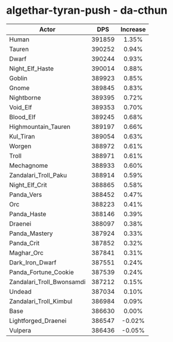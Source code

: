 # algethar-tyran-push - da-cthun
| Actor | DPS | Increase |
|---|:---:|:---:|
|Human|391859|1.35%|
|Tauren|390252|0.94%|
|Dwarf|390244|0.93%|
|Night_Elf_Haste|390014|0.88%|
|Goblin|389923|0.85%|
|Gnome|389845|0.83%|
|Nightborne|389395|0.72%|
|Void_Elf|389353|0.70%|
|Blood_Elf|389245|0.68%|
|Highmountain_Tauren|389197|0.66%|
|Kul_Tiran|389054|0.63%|
|Worgen|388972|0.61%|
|Troll|388971|0.61%|
|Mechagnome|388933|0.60%|
|Zandalari_Troll_Paku|388914|0.59%|
|Night_Elf_Crit|388865|0.58%|
|Panda_Vers|388452|0.47%|
|Orc|388223|0.41%|
|Panda_Haste|388146|0.39%|
|Draenei|388097|0.38%|
|Panda_Mastery|387924|0.33%|
|Panda_Crit|387852|0.32%|
|Maghar_Orc|387841|0.31%|
|Dark_Iron_Dwarf|387551|0.24%|
|Panda_Fortune_Cookie|387539|0.24%|
|Zandalari_Troll_Bwonsamdi|387212|0.15%|
|Undead|387034|0.10%|
|Zandalari_Troll_Kimbul|386984|0.09%|
|Base|386630|0.00%|
|Lightforged_Draenei|386547|-0.02%|
|Vulpera|386436|-0.05%|
